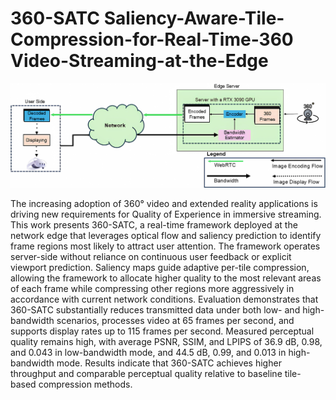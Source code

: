 # 360-SATC Saliency-Aware-Tile-Compression-for-Real-Time-360 Video-Streaming-at-the-Edge

<img src="https://github.com/publioelon/360-SATC/blob/main/proposed_v3.svg">

The increasing adoption of 360° video and extended reality applications is driving new requirements for Quality of Experience in immersive streaming. This work presents 360-SATC, a real-time framework deployed at the network edge that leverages optical flow and saliency prediction to identify frame regions most likely to attract user attention. The framework operates server-side without reliance on continuous user feedback or explicit viewport prediction. Saliency maps guide adaptive per-tile compression, allowing the framework to allocate higher quality to the most relevant areas of each frame while compressing other regions more aggressively in accordance with current network conditions. Evaluation demonstrates that 360-SATC substantially reduces transmitted data under both low- and high-bandwidth scenarios, processes video at 65 frames per second, and supports display rates up to 115 frames per second. Measured perceptual quality remains high, with average PSNR, SSIM, and LPIPS of 36.9 dB, 0.98, and 0.043 in low-bandwidth mode, and 44.5 dB, 0.99, and 0.013 in high-bandwidth mode. Results indicate that 360-SATC achieves higher throughput and comparable perceptual quality relative to baseline tile-based compression methods.




